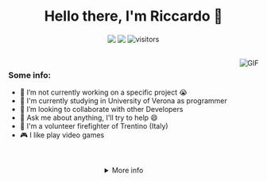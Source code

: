 <p>
  <h1 align="center"><b>Hello there, I'm Riccardo 👋</b></h1>
</p>

<p align="center">
  <img align="center" valt="age" src="https://img.shields.io/badge/Age-22-blue"  />
  <img align="center" valt="living" src="https://img.shields.io/badge/Living-Trento-red" 1/>
  <img align="center" alt="visitors" src="https://gpvc.arturio.dev/ZanoTN" />
</p>

<br>
<img align="right" height="250px" alt="GIF" src="https://i.imgur.com/OpAJVbh.gif" />

### Some info:
- 🔭 I’m not currently working on a specific project 😭
- 🌱 I'm currently studying in University of Verona as programmer
- 👯 I’m looking to collaborate with other Developers
- 💬 Ask me about anything, I'll try to help 😄
- 🚒 I'm a volunteer firefighter of Trentino (Italy)
- 🎮 I like play video games

<br>
<br>

<details align="center"><summary>More info</summary>
  
***

<h3 align="left"><b># Languages and Tools:</b></h3>
<code><img alt="Visual Studio Code" height="40px" src="https://raw.githubusercontent.com/github/explore/main/topics/visual-studio-code/visual-studio-code.png" /></code>
<code><img alt="Node.js" height="40px" src="https://raw.githubusercontent.com/github/explore/main/topics/nodejs/nodejs.png" /></code>
<code><img alt="JavaScript" height="40px" src="https://raw.githubusercontent.com/github/explore/main/topics/javascript/javascript.png" /></code>
<code><img alt="python" height="40px" src="https://raw.githubusercontent.com/github/explore/main/topics/python/python.png" /></code>
<code><img alt="Terminal" height="40px" src="https://raw.githubusercontent.com/github/explore/main/topics/terminal/terminal.png" /></code>
<code><img alt="C++" height="40px" src="https://raw.githubusercontent.com/github/explore/main/topics/cpp/cpp.png" /></code>
<code><img alt="React" height="40px" src="https://raw.githubusercontent.com/github/explore/main/topics/react/react.png" /></code>
<code><img alt="HTML5" height="40px" src="https://raw.githubusercontent.com/github/explore/main/topics/html/html.png" /></code>
<code><img alt="CSS3" height="40px" src="https://raw.githubusercontent.com/github/explore/main/topics/css/css.png" /></code>
<code><img alt="Sqlite" height="40px" src="https://raw.githubusercontent.com/github/explore/main/topics/sqlite/sqlite.png" /></code>
<code><img alt="ArchLinux" height="40px" src="https://raw.githubusercontent.com/github/explore/main/topics/archlinux/archlinux.png" /></code>
<code><img alt="GitHub" height="40px" src="https://raw.githubusercontent.com/github/explore/main/topics/github/github.png" /></code>
  
<br/>
  
<h3 align="left"><b># Social:</b></h3>
<a href="https://www.facebook.com/riccardo.zanotelli"><img src="https://img.shields.io/badge/Facebook-%231877F2?style=for-the-badge&logo=facebook&logoColor=white" alt="Facebook" /></a>
<a href="https://www.instagram.com/riccardo_zanotelli/"><img src="https://img.shields.io/badge/Instagram-%23E4405F?style=for-the-badge&logo=instagram&logoColor=white" alt="Instagram" /></a>
<a href="mailto:riccardo.zanotelli@gmail.com?subject=Hi%20Riccardo"><img src="https://img.shields.io/badge/Gmail-%23D14836?style=for-the-badge&logo=gmail&logoColor=white" alt="Gmail" /></a>
<a href="https://t.me/Riccardo_Zanotelli"><img src="https://img.shields.io/badge/Telegram-2CA5E0?style=for-the-badge&logo=telegram&logoColor=white" alt="Telegram" /></a>
<a href="https://discordapp.com/users/Zano_TN#7569"><img src="https://img.shields.io/badge/Discord-7289DA?style=for-the-badge&logo=discord&logoColor=white" alt="Discord" /></a>
<a href="https://github.com/ZanoTN"><img src="https://img.shields.io/badge/GitHub-100000?style=for-the-badge&logo=github&logoColor=white" alt="GitHub" /></a>
<a href="http://zanotn.infinityfreeapp.com/"><img src="https://img.shields.io/badge/website-000000?style=for-the-badge&logo=About.me&logoColor=white" alt="Website" /></a>

<br/>
  
<h3 align="left"><b># GitHub Stats:</b></h3>
</p>
<img align="center" src="https://github-readme-stats.vercel.app/api?username=ZanoTN&count_private=true&hide=contribs,prs&show_icons=true" alt="ZanoTN's Github Stats" width="70%">
<img align="center" src="https://github-readme-stats.vercel.app/api/top-langs/?username=ZanoTN&layout=compact" alt="ZanoTN's Github Stats" width="70%">
</details>
